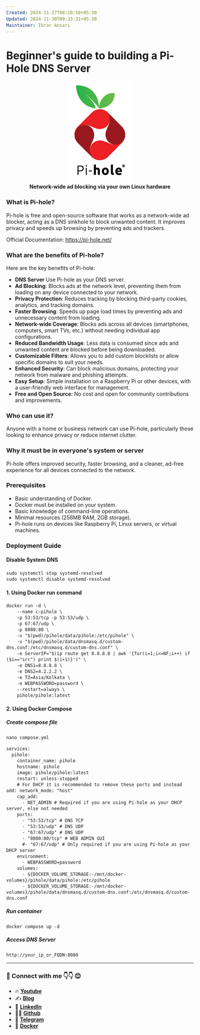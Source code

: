 ```yaml
---
Created: 2024-11-27T08:20:58+05:30
Updated: 2024-11-30T09:33:21+05:30
Maintainer: Ibrar Ansari
---
```

# Beginner's guide to building a Pi-Hole DNS Server

<p align="center">
  <picture>
    <source media="(prefers-color-scheme: dark)" srcset="https://github.com/meibraransari/pi-hole-dns-server/blob/main/assets/pihole.png">
    <source media="(prefers-color-scheme: light)" srcset="https://github.com/meibraransari/pi-hole-dns-server/blob/main/assets/pihole.png">
    <img src="https://github.com/meibraransari/pi-hole-dns-server/blob/main/assets/pihole.png" width="168" height="270" alt="Pi-hole website">
  </picture>
    <br>
    <strong>Network-wide ad blocking via your own Linux hardware</strong>
</p>


### What is Pi-hole?
Pi-hole is free and open-source software that works as a network-wide ad blocker, acting as a DNS sinkhole to block unwanted content. It improves privacy and speeds up browsing by preventing ads and trackers.

Official Documentation: https://pi-hole.net/

### What are the benefits of Pi-hole?
Here are the key benefits of Pi-hole:
- **DNS Server** Use Pi-hole as your DNS server.
- **Ad Blocking**: Blocks ads at the network level, preventing them from loading on any device connected to your network.
- **Privacy Protection**: Reduces tracking by blocking third-party cookies, analytics, and tracking domains.
- **Faster Browsing**: Speeds up page load times by preventing ads and unnecessary content from loading.
- **Network-wide Coverage**: Blocks ads across all devices (smartphones, computers, smart TVs, etc.) without needing individual app configurations.
- **Reduced Bandwidth Usage**: Less data is consumed since ads and unwanted content are blocked before being downloaded.
- **Customizable Filters**: Allows you to add custom blocklists or allow specific domains to suit your needs.
- **Enhanced Security**: Can block malicious domains, protecting your network from malware and phishing attempts.
- **Easy Setup**: Simple installation on a Raspberry Pi or other devices, with a user-friendly web interface for management.
- **Free and Open Source**: No cost and open for community contributions and improvements.

### **Who can use it?**  
Anyone with a home or business network can use Pi-hole, particularly those looking to enhance privacy or reduce internet clutter.

### **Why it must be in everyone's system or server**  
Pi-hole offers improved security, faster browsing, and a cleaner, ad-free experience for all devices connected to the network.

### **Prerequisites**  
- Basic understanding of Docker.
- Docker must be installed on your system.
- Basic knowledge of command-line operations.
- Minimal resources (256MB RAM, 2GB storage).
- Pi-hole runs on devices like Raspberry Pi, Linux servers, or virtual machines.

### Deployment Guide

#### Disable System DNS
```
sudo systemctl stop systemd-resolved
sudo systemctl disable systemd-resolved
```
#### 1. Using Docker run command

```
docker run -d \
    --name c-pihole \
    -p 53:53/tcp -p 53:53/udp \
    -p 67:67/udp \
    -p 8080:80 \
    -v "$(pwd)/pihole/data/pihole:/etc/pihole" \
    -v "$(pwd)/pihole/data/dnsmasq.d/custom-dns.conf:/etc/dnsmasq.d/custom-dns.conf" \
    -e ServerIP="$(ip route get 8.8.8.8 | awk '{for(i=1;i<=NF;i++) if ($i=="src") print $(i+1)}')" \
    -e DNS1=8.8.8.8 \
    -e DNS2=4.2.2.2 \
    -e TZ=Asia/Kolkata \
    -e WEBPASSWORD=password \
    --restart=always \
    pihole/pihole:latest
```
#### 2. Using Docker Compose
##### Create compose file
```
nano compose.yml
```

```
services:
  pihole:
    container_name: pihole
    hostname: pihole
    image: pihole/pihole:latest
    restart: unless-stopped
    # For DHCP it is recommended to remove these ports and instead add: network_mode: "host"
    cap_add:
      - NET_ADMIN # Required if you are using Pi-hole as your DHCP server, else not needed
    ports:
      - "53:53/tcp" # DNS TCP
      - "53:53/udp" # DNS UDP
      - "67:67/udp" # DNS UDP
      - "8080:80/tcp" # WEB ADMIN GUI
      #- "67:67/udp" # Only required if you are using Pi-hole as your DHCP server
    environment:
      - WEBPASSWORD=password
    volumes:
      - ${DOCKER_VOLUME_STORAGE:-/mnt/docker-volumes}/pihole/data/pihole:/etc/pihole
      - ${DOCKER_VOLUME_STORAGE:-/mnt/docker-volumes}/pihole/data/dnsmasq.d/custom-dns.conf:/etc/dnsmasq.d/custom-dns.conf
```

##### Run container
```
docker compose up -d
```


##### Access DNS Server
```
http://your_ip_or_FQDN:8080
```


---
### 💼 Connect with me 👇👇 😊

- 🔥 [**Youtube**](https://www.youtube.com/@DevOpsinAction?sub_confirmation=1)
- ✍ [**Blog**](https://ibraransari.blogspot.com/)
- 💼 [**LinkedIn**](https://www.linkedin.com/in/ansariibrar/)
- 👨‍💻 [**Github**](https://github.com/meibraransari?tab=repositories)
- 💬 [**Telegram**](https://t.me/DevOpsinActionTelegram)
- 🐳 [**Docker**](https://hub.docker.com/u/ibraransaridocker)
